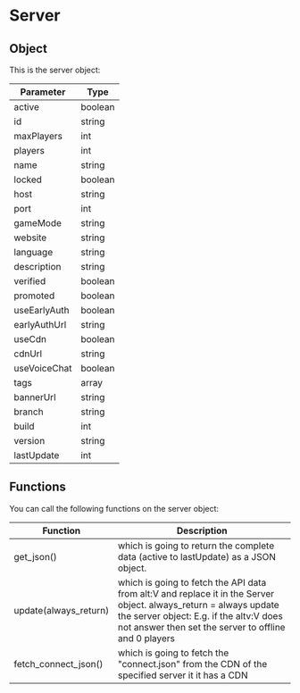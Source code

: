 # Server

## Object
This is the server object:

| Parameter | Type
| ------- | ------------------ 
| active | boolean
| id | string
| maxPlayers | int
| players | int
| name | string
| locked | boolean
| host | string
| port | int
| gameMode | string
| website | string
| language | string
| description | string
| verified | boolean
| promoted | boolean
| useEarlyAuth | boolean
| earlyAuthUrl | string
| useCdn | boolean
| cdnUrl | string
| useVoiceChat | boolean
| tags | array
| bannerUrl | string
| branch | string
| build | int
| version | string
| lastUpdate | int

## Functions

You can call the following functions on the server object:

| Function | Description
| - | -
| get_json() | which is going to return the complete data (active to lastUpdate) as a JSON object.
| update(always_return) | which is going to fetch the API data from alt:V and replace it in the Server object. always_return = always update the server object: E.g. if the altv:V does not answer then set the server to offline and 0 players
| fetch_connect_json() | which is going to fetch the "connect.json" from the CDN of the specified server it it has a CDN